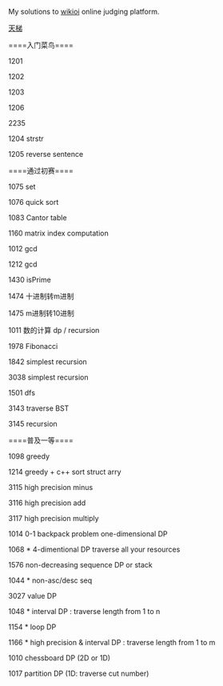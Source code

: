 My solutions to [wikioi](http://wikioi.com/) online judging platform.

[天梯](http://wikioi.com/training/)

====入门菜鸟====

1201 

1202 

1203

1206

2235

1204 strstr

1205 reverse sentence

====通过初赛====

1075 set

1076 quick sort

1083 Cantor table

1160 matrix index computation

1012 gcd

1212 gcd

1430 isPrime

1474 十进制转m进制

1475 m进制转10进制

1011 数的计算 dp / recursion

1978 Fibonacci

1842 simplest recursion

3038 simplest recursion

1501 dfs

3143 traverse BST

3145 recursion

====普及一等====

1098 greedy

1214 greedy + c++ sort struct arry

3115 high precision minus

3116 high precision add

3117 high precision multiply

1014 0-1 backpack problem one-dimensional DP

1068 * 4-dimentional DP  traverse all your resources

1576 non-decreasing sequence DP or stack

1044 * non-asc/desc seq 

3027 value DP

1048 * interval DP : traverse length from 1 to n

1154 * loop DP

1166 * high precision & interval DP : traverse length from 1 to m

1010 chessboard DP (2D or 1D)

1017 partition DP (1D: traverse cut number)